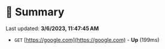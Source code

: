 # 📖 Summary
Last updated: **3/6/2023, 11:47:45 AM**

- `GET` [https://google.com](https://google.com) - **Up** (199ms)
